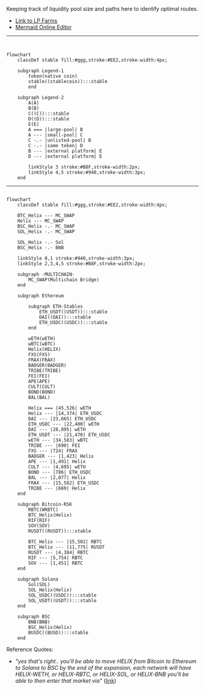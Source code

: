 Keeping track of liquidity pool size and paths here to identify optimal routes.

* [Link to LP Farms](https://helix.finance/farms)
* [Mermaid Online Editor](https://mermaid.live/edit#pako:eNqNkm1vgjAQx79KU9_UpCzOqUgXX4iQuGTRZLh3JEuF8hALGCjRRfzuK-ADU7bYpNf27tf_XS89QCdxGSTQ48nOCWgq7BjI4XCaZQbzQCbomjPghZyTju_7OBNpsmGkY5r9017Zha4IyGC7f7Xj-nqWr_2UbgNgioClLI9qdzl25mqOStO9-uaMh3tU2YZXMl-fljFDqLTdLiGkruYOWVXIqhUxpm8ISdMarFKCyWQCiqGGR72x9BVVib8EgPKkgELD6lgrLmXdFwoURWIqVtXnVpEyOsY9dXgbPT-jzjPAI210m4fF7l1zrYTTmF5l5BlZy_dGC-Xpvxa2iepW42X6QkdyNhT1Wq5cHpJbmNOPv6PL8nuAWUDDGPQfw14uGMQwYmlEQ1f-30PptqEEI2ZDIrcuTTc2tOOj5PKtSwUz3VAkKSQe5RnDkOYisb5jBxKR5uwMGSGVSaMTdfwBo0rmMQ)

___

```mermaid


flowchart
    classDef stable fill:#ggg,stroke:#EE2,stroke-width:4px;

    subgraph Legend-1
        token(native coin)
        stable((stablecoin)):::stable
        end
    
    subgraph Legend-2
        A(A)
        B(B)
        C((C)):::stable
        D((D)):::stable
        E(E)
        A === |large-pool| B
        A --- |small-pool| C
        C -.- |unlisted-pool| B
        C -.- |same token| D
        B --- |external platform| E
        D --- |external platform| E

        linkStyle 3 stroke:#B8F,stroke-width:2px;
        linkStyle 4,5 stroke:#940,stroke-width:3px;
    end
```

___

```mermaid

flowchart
    classDef stable fill:#ggg,stroke:#EE2,stroke-width:4px;

    BTC_Helix --- MC_SWAP
    Helix --- MC_SWAP
    BSC_Helix -.- MC_SWAP
    SOL_Helix -.- MC_SWAP

    SOL_Helix -.- Sol
    BSC_Helix -.- BNB

    linkStyle 0,1 stroke:#940,stroke-width:3px;
    linkStyle 2,3,4,5 stroke:#B8F,stroke-width:2px;

    subgraph -MULTICHAIN-
        MC_SWAP(Multichain Bridge)
    end        

    subgraph Ethereum
        
        subgraph ETH-Stables
            ETH_USDT((USDT)):::stable
            DAI((DAI)):::stable
            ETH_USDC((USDC)):::stable
        end
        
        wETH(wETH)
        wBTC(wBTC)
        Helix(HELIX)
        FXS(FXS)
        FRAX(FRAX)
        BADGER(BADGER)
        TRIBE(TRIBE)
        FEI(FEI)
        APE(APE)
        CULT(CULT)
        BOND(BOND)
        BAL(BAL)

        Helix === |45,526| wETH
        Helix --- |14,374| ETH_USDC
        DAI --- |23,665| ETH_USDC
        ETH_USDC --- |22,400| wETH
        DAI --- |28,895| wETH
        ETH_USDT --- |21,470| ETH_USDC
        wETH --- |34,583| wBTC
        TRIBE --- |690| FEI
        FXS --- |724| FRAX
        BADGER --- |1,423| Helix
        APE --- |1,491| Helix
        CULT --- |4,695| wETH
        BOND --- |786| ETH_USDC
        BAL --- |2,077| Helix
        FRAX --- |15,582| ETH_USDC
        TRIBE --- |669| Helix
    end

    subgraph Bitcoin-RSK
        RBTC(WRBTC)
        BTC_Helix(Helix)
        RIF(RIF)
        SOV(SOV)
        RUSDT((RUSDT)):::stable

        BTC_Helix --- |15,502| RBTC
        BTC_Helix --- |11,775| RUSDT
        RUSDT --- |4,384| RBTC
        RIF --- |5,754| RBTC
        SOV --- |1,451| RBTC
    end

    subgraph Solana
        Sol(SOL)
        SOL_Helix(Helix)
        SOL_USDC((USDC)):::stable
        SOL_USDT((USDT)):::stable
    end

    subgraph BSC
        BNB(BNB)
        BSC_Helix(Helix)
        BUSDC((BUSD)):::stable
    end
```

Reference Quotes:

- *"yes that's right.. you'll be able to move HELIX from Bitcoin to Ethereum to Solana to BSC by the end of the expansion, each network will have HELIX-WETH, or HELIX-RBTC, or HELIX-SOL, or HELIX-BNB you'll be able to then enter that market via"* ([link](https://discord.com/channels/894851963483750430/894855639942176799/1002198215560544307))
